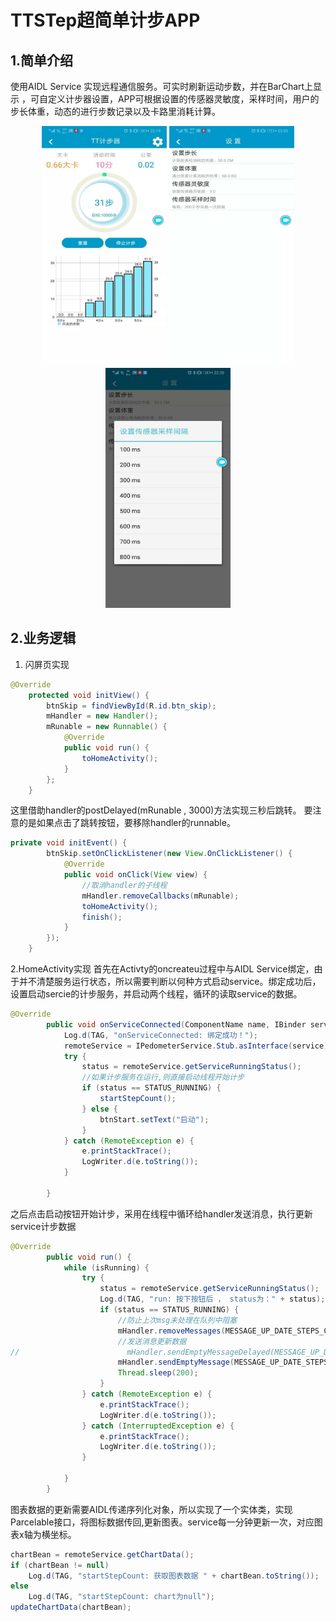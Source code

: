 # TTSTep超简单计步APP
## 1.简单介绍
使用AIDL Service 实现远程通信服务。可实时刷新运动步数，并在BarChart上显示
，可自定义计步器设置，APP可根据设置的传感器灵敏度，采样时间，用户的步长体重，动态的进行步数记录以及卡路里消耗计算。
<p align="center">
	<img src="https://github.com/13102179620/TTStep/raw/master/md/ttstep2.png?raw=true" alt="Sample"  width="200" height="384">
	<img src="https://github.com/13102179620/TTStep/raw/master/md/ttstep3.png?raw=true" alt="Sample"  width="200" height="384">
	<img src="https://github.com/13102179620/TTStep/raw/master/md/ttstep4.png?raw=true" alt="Sample"  width="200" height="384">
</p>

## 2.业务逻辑
1. 闪屏页实现
```java
@Override
    protected void initView() {
        btnSkip = findViewById(R.id.btn_skip);
        mHandler = new Handler();
        mRunable = new Runnable() {
            @Override
            public void run() {
                toHomeActivity();
            }
        };
    }
```
这里借助handler的postDelayed(mRunable , 3000)方法实现三秒后跳转。
要注意的是如果点击了跳转按钮，要移除handler的runnable。
```java
private void initEvent() {
        btnSkip.setOnClickListener(new View.OnClickListener() {
            @Override
            public void onClick(View view) {
                //取消handler的子线程
                mHandler.removeCallbacks(mRunable);
                toHomeActivity();
                finish();
            }
        });
    }
```
2.HomeActivity实现
首先在Activty的oncreateu过程中与AIDL Service绑定，由于并不清楚服务运行状态，所以需要判断以何种方式启动service。绑定成功后，设置启动sercie的计步服务，并启动两个线程，循环的读取service的数据。
```java
@Override
        public void onServiceConnected(ComponentName name, IBinder service) {
            Log.d(TAG, "onServiceConnected: 绑定成功！");
            remoteService = IPedometerService.Stub.asInterface(service);
            try {
                status = remoteService.getServiceRunningStatus();
                //如果计步服务在运行,则直接启动线程开始计步
                if (status == STATUS_RUNNING) {
                    startStepCount();
                } else {
                    btnStart.setText("启动");
                }
            } catch (RemoteException e) {
                e.printStackTrace();
                LogWriter.d(e.toString());
            }

        }
```
之后点击启动按钮开始计步，采用在线程中循环给handler发送消息，执行更新service计步数据
```java
@Override
        public void run() {
            while (isRunning) {
                try {
                    status = remoteService.getServiceRunningStatus();
                    Log.d(TAG, "run: 按下按钮后 ， status为：" + status);
                    if (status == STATUS_RUNNING) {
                        //防止上次msg未处理在队列中阻塞
                        mHandler.removeMessages(MESSAGE_UP_DATE_STEPS_COUNT);
                        //发送消息更新数据
//                        mHandler.sendEmptyMessageDelayed(MESSAGE_UP_DATE_STEPS_COUNT,GET_STEP_COUNT_POST_TIME);
                        mHandler.sendEmptyMessage(MESSAGE_UP_DATE_STEPS_COUNT);
                        Thread.sleep(200);
                    }
                } catch (RemoteException e) {
                    e.printStackTrace();
                    LogWriter.d(e.toString());
                } catch (InterruptedException e) {
                    e.printStackTrace();
                    LogWriter.d(e.toString());
                }

            }
        }
```
图表数据的更新需要AIDL传递序列化对象，所以实现了一个实体类，实现Parcelable接口，将图标数据传回,更新图表。service每一分钟更新一次，对应图表x轴为横坐标。
```java
chartBean = remoteService.getChartData();
if (chartBean != null)
    Log.d(TAG, "startStepCount: 获取图表数据 " + chartBean.toString());
else
    Log.d(TAG, "startStepCount: chart为null");
updateChartData(chartBean);
```


                                                                                                  


